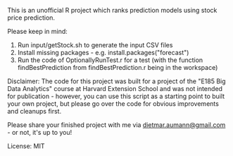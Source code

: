 This is an unofficial R project which ranks prediction models using stock price prediction.

Please keep in mind:

1. Run input/getStock.sh to generate the input CSV files
2. Install missing packages - e.g.    install.packages("forecast")
3. Run the code of OptionallyRunTest.r for a test (with the function findBestPrediction from findBestPrediction.r being in the workspace)

Disclaimer: The code for this project was built for a project of the "E185 Big Data Analytics" course at Harvard Extension School and was not intended for publication - however, you can use this script as a starting point to built your own project, but please go over the code for obvious improvements and cleanups first.

Please share your finished project with me via dietmar.aumann@gmail.com - or not, it's up to you!

License: MIT
